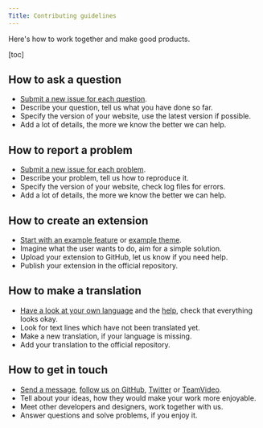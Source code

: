 ```yaml
---
Title: Contributing guidelines
---
```

Here's how to work together and make good products.

[toc]

## How to ask a question

* [Submit a new issue for each question](https://github.com/datenstrom/yellow/issues).
* Describe your question, tell us what you have done so far.
* Specify the version of your website, use the latest version if possible.
* Add a lot of details, the more we know the better we can help.

## How to report a problem

* [Submit a new issue for each problem](https://github.com/datenstrom/yellow/issues).
* Describe your problem, tell us how to reproduce it.
* Specify the version of your website, check log files for errors.
* Add a lot of details, the more we know the better we can help.

## How to create an extension

* [Start with an example feature](https://github.com/schulle4u/yellow-extension-helloworld) or [example theme](https://github.com/schulle4u/yellow-extension-basic).
* Imagine what the user wants to do, aim for a simple solution.
* Upload your extension to GitHub, let us know if you need help.
* Publish your extension in the official repository.

## How to make a translation

* [Have a look at your own language](https://github.com/datenstrom/yellow-extensions#languages) and the [help](https://github.com/datenstrom/yellow-extensions/tree/master/source/help), check that everything looks okay. 
* Look for text lines which have not been translated yet. 
* Make a new translation, if your language is missing.
* Add your translation to the official repository.

## How to get in touch

* [Send a message](https://datenstrom.se/contact/), [follow us on GitHub](https://github.com/datenstrom), [Twitter](https://twitter.com/datendeveloper) or [TeamVideo](https://team.video/datendeveloper).
* Tell about your ideas, how they would make your work more enjoyable.
* Meet other developers and designers, work together with us. 
* Answer questions and solve problems, if you enjoy it.
